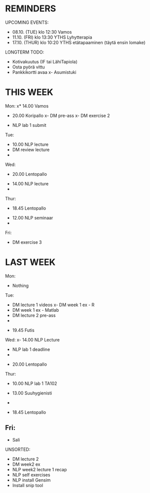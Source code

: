 
# REMINDERS

UPCOMING EVENTS:
- 08.10. (TUE) klo 12:30 Vamos
- 11.10. (FRI) klo 13:30 YTHS Lyhytterapia
- 17.10. (THUR) klo 10:20 YTHS etätapaaminen (täytä ensin lomake)


LONGTERM TODO:
- Kotivakuutus (IF tai LähiTapiola)
- Osta pyörä vittu
- Pankkikortti avaa
x- Asumistuki


# THIS WEEK

Mon:
x* 14.00 Vamos
* 20.00 Koripallo
x- DM pre-ass
x- DM exercise 2
- NLP lab 1 submit

Tue:
- 10.00 NLP lecture
- DM review lecture
- 

Wed:
* 20.00 Lentopallo
- 14.00 NLP lecture
- 

Thur:
* 18.45 Lentopallo
- 12.00 NLP seminaar
- 

Fri:
- DM exercise 3


# LAST WEEK

Mon:
- Nothing

Tue:
- DM lecture 1 videos
x- DM week 1 ex - R
- DM week 1 ex - Matlab
- DM lecture 2 pre-ass
- 
* 19.45 Futis

Wed:
x- 14.00 NLP Lecture
- NLP lab 1 deadline
- 
* 20.00 Lentopallo

Thur:
- 10.00 NLP lab 1 TA102
* 13.00 Suuhygienisti
- 
* 18.45 Lentopallo

Fri:
- 
* Sali


UNSORTED:
- DM lecture 2
- DM week2 ex
- NLP week2 lecture 1 recap
- NLP self exercises
- NLP install Gensim
- Install snip tool


















